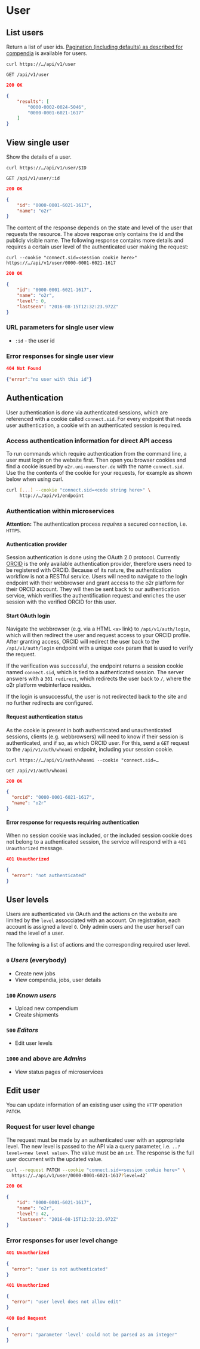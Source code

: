 # User

## List users

Return a list of user ids. [Pagination (including defaults) as described for compendia](compendium/view.md) is available for users.

`curl https://…/api/v1/user`

`GET /api/v1/user`

```json
200 OK

{
    "results": [
        "0000-0002-0024-5046",
        "0000-0001-6021-1617"
    ]
}
```

## View single user

Show the details of a user.

`curl https://…/api/v1/user/$ID`

`GET /api/v1/user/:id`

```json
200 OK

{
    "id": "0000-0001-6021-1617",
    "name": "o2r"
}
```

The content of the response depends on the state and level of the user that requests the resource. The above response only contains the id and the publicly visible name. The following response contains more details and requires a certain user level of the authenticated user making the request:

`curl --cookie "connect.sid=<session cookie here>" https://…/api/v1/user/0000-0001-6021-1617`

```json
200 OK

{
    "id": "0000-0001-6021-1617",
    "name": "o2r",
    "level": 0,
    "lastseen": "2016-08-15T12:32:23.972Z"
}
```

### URL parameters for single user view

- `:id` - the user id

### Error responses for single user view

```json
404 Not Found

{"error":"no user with this id"}
```

## Authentication

User authentication is done via authenticated sessions, which are referenced with a cookie called `connect.sid`. For every endpoint that needs user authentication, a cookie with an authenticated session is required.

### Access authentication information for direct API access

To run commands which require authentication from the command line, a user must login on the website first. Then open you browser cookies and find a cookie issued by `o2r.uni-muenster.de` with the name `connect.sid`. Use the the contents of the cookie for your requests, for example as shown below when using curl.

```bash
curl [...] --cookie "connect.sid=<code string here>" \
     http://…/api/v1/endpoint
```

### Authentication within microservices

**Attention:** The authentication process _requires_ a secured connection, i.e. `HTTPS`.

#### Authentication provider

Session authentication is done using the OAuth 2.0 protocol. Currently [ORCID](https://www.orcid.org) is the only available authentication provider, therefore users need to be registered with ORCID. Because of its nature, the authentication workflow is not a RESTful service. Users will need to navigate to the login endpoint with their webbrowser and grant access to the o2r platform for their ORCID account. They will then be sent back to our authentication service, which verifies the authentification request and enriches the user session with the verified ORCID for this user.

#### Start OAuth login

Navigate the webbrowser (e.g. via a HTML `<a>` link) to `/api/v1/auth/login`, which will then redirect the user and request access to your ORCID profile. After granting access, ORCID will redirect the user back to the `/api/v1/auth/login` endpoint with a unique `code` param that is used to verify the request.

If the verification was successful, the endpoint returns a session cookie named `connect.sid`, which is tied to a authenticated session. The server answers with a `301 redirect`, which redirects the user back to `/`, where the o2r platform webinterface resides.

If the login is unsuccessful, the user is not redirected back to the site and no further redirects are configured.

#### Request authentication status

As the cookie is present in both authenticated and unauthenticated sessions, clients (e.g. webbrowsers) will need to know if their session is authenticated, and if so, as which ORCID user. For this, send a `GET` request to the `/api/v1/auth/whoami` endpoint, including your session cookie.

`curl https://…/api/v1/auth/whoami --cookie "connect.sid=…`

`GET /api/v1/auth/whoami`

```json
200 OK

{
  "orcid": "0000-0001-6021-1617",
  "name": "o2r"
}
```

#### Error response for requests requiring authentication

When no session cookie was included, or the included session cookie does not belong to a authenticated session, the service will respond with a `401 Unauthorized` message.

```json
401 Unauthorized

{
  "error": "not authenticated"
}
```

## User levels

Users are authenticated via OAuth and the actions on the website are limited by the `level` assocciated with an account.
On registration, each account is assigned a level `0`.
Only admin users and the user herself can read the level of a user.

The following is a list of actions and the corresponding required user level.

### `0` _Users_ (everybody)

- Create new jobs
- View compendia, jobs, user details

### `100` _Known users_

- Upload new compendium
- Create shipments

### `500` _Editors_

- Edit user levels

### `1000` and above are _Admins_

- View status pages of microservices

## Edit user

You can update information of an existing user using the `HTTP` operation `PATCH`.

### Request for user level change

The request must be made by an authenticated user with an appropriate level. The new level is passed to the API via a query parameter, i.e. `..?level=<new level value>`.
The value must be an `int`.
The response is the full user document with the updated value.

```bash
curl --request PATCH --cookie "connect.sid=<session cookie here>" \
  https://…/api/v1/user/0000-0001-6021-1617?level=42`
```

```json
200 OK

{
    "id": "0000-0001-6021-1617",
    "name": "o2r",
    "level": 42,
    "lastseen": "2016-08-15T12:32:23.972Z"
}
```

### Error responses for user level change

```json
401 Unauthorized

{
  "error": "user is not authenticated"
}
```

```json
401 Unauthorized

{
  "error": "user level does not allow edit"
}
```

```json
400 Bad Request

{
  "error": "parameter 'level' could not be parsed as an integer"
}
```